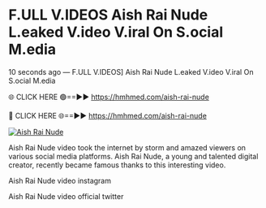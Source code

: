 # F.ULL V.IDEOS Aish Rai Nude L.eaked V.ideo V.iral On S.ocial M.edia

10 seconds ago — F.ULL V.IDEOS] Aish Rai Nude L.eaked V.ideo V.iral On S.ocial M.edia

🌐 CLICK HERE 🟢==►► https://hmhmed.com/aish-rai-nude

🔴 CLICK HERE 🌐==►► https://hmhmed.com/aish-rai-nude

[![Aish Rai Nude](https://i.imgur.com/dJHk4Zq.gif)](https://hmhmed.com/aish-rai-nude)

Aish Rai Nude video took the internet by storm and amazed viewers on various social media platforms. Aish Rai Nude, a young and talented digital creator, recently became famous thanks to this interesting video.

Aish Rai Nude video instagram

Aish Rai Nude video official twitter